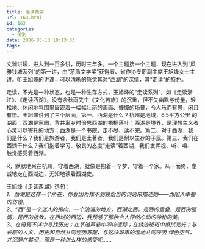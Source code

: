 ```yaml
---
title: 走读西湖
url: 163.html
id: 163
categories:
  - 听到
date: 2006-05-13 19:13:33
tags:
---
```


文澜讲坛，进入到一百多讲，历时三年多，一个主题接一个主题，现在进入到“风雅钱塘系列”的第一讲，由“茅盾文学奖”获得者、省作协专职副主席王旭烽女士主讲。听王旭烽的讲课，可以清晰的感觉其对“西湖”的深情，其“走读”的特色。  
  
走读，不光是一种状态，也是一种生存方式，王旭烽的“走读系列”，如《走读浙江》、《走读西湖》，没有余秋雨先生《文化苦旅》的沉重，但不失幽默与份量，轻 松地、休闲地氛围里展现着一幅幅壮丽的画面、慷慨的场景，令人乐而有思，闲且有悟。王旭烽讲到了三个层面，第一、西湖是什么？杭州是地域，6.5平方公里 的湖面；西湖是家园，背井离乡时倍思西湖的梧桐落叶；西湖是境界，是理想主义者心灵可以寄托的地方；西湖是一个书院，走不尽、读不完。第二、对于西湖，我 们是什么？我们是旅游者，我们是土著者，我们是耐以生存的子民。第三、我们在西湖干什么？我们抱着学习、敬畏的态度“走读”着西湖，我们发挥视、听、嗅、 触觉感受着西湖。  
  
R，默默地呆在杭州，守着西湖，就像是抱着一个梦，守着一个家。从一而终，虔诚地走在西湖边，无知地读着西湖史。  
  
  
王旭烽《走读西湖》选句：  
_1、西湖是这样一个所在，你会因为找不到最恰当的词语来描述她——而陷入幸福的彷徨。  
2、“西”是一个迷人的指向，一个浪漫的地方，西湖之西，是西的重叠，是西的强调，是西的极致。在西湖的西边，我预感了那种令人怦然心动的神秘的美。  
3、在语焉不详中寻找历史；在茅道芦巷中叩访遗踪；在锈迹斑斑中擦拭亮光；与长眠的人文、历史和自然共同经历苏醒，与这块城市的湿地共同呼吸 绿色空气，并沉醉在其间，那是一种怎么样的感受呢……_